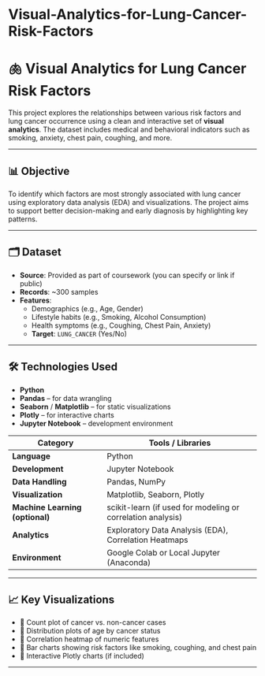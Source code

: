 # Visual-Analytics-for-Lung-Cancer-Risk-Factors

# 🫁 Visual Analytics for Lung Cancer Risk Factors

This project explores the relationships between various risk factors and lung cancer occurrence using a clean and interactive set of **visual analytics**. The dataset includes medical and behavioral indicators such as smoking, anxiety, chest pain, coughing, and more.

---

## 📊 Objective

To identify which factors are most strongly associated with lung cancer using exploratory data analysis (EDA) and visualizations. The project aims to support better decision-making and early diagnosis by highlighting key patterns.

---

## 🗂 Dataset

- **Source**: Provided as part of coursework (you can specify or link if public)
- **Records**: ~300 samples
- **Features**:  
  - Demographics (e.g., Age, Gender)  
  - Lifestyle habits (e.g., Smoking, Alcohol Consumption)  
  - Health symptoms (e.g., Coughing, Chest Pain, Anxiety)  
  - **Target**: `LUNG_CANCER` (Yes/No)

---

## 🛠 Technologies Used

- **Python**
- **Pandas** – for data wrangling
- **Seaborn** / **Matplotlib** – for static visualizations
- **Plotly** – for interactive charts
- **Jupyter Notebook** – development environment

| Category                        | Tools / Libraries                                           |
| ------------------------------- | ----------------------------------------------------------- |
| **Language**                    | Python                                                      |
| **Development**                 | Jupyter Notebook                                            |
| **Data Handling**               | Pandas, NumPy                                               |
| **Visualization**               | Matplotlib, Seaborn, Plotly                                 |
| **Machine Learning (optional)** | scikit-learn (if used for modeling or correlation analysis) |
| **Analytics**                   | Exploratory Data Analysis (EDA), Correlation Heatmaps       |
| **Environment**                 | Google Colab or Local Jupyter (Anaconda)                    |

---

## 📈 Key Visualizations

- 🔹 Count plot of cancer vs. non-cancer cases  
- 🔹 Distribution plots of age by cancer status  
- 🔹 Correlation heatmap of numeric features  
- 🔹 Bar charts showing risk factors like smoking, coughing, and chest pain  
- 🔹 Interactive Plotly charts (if included)

---

